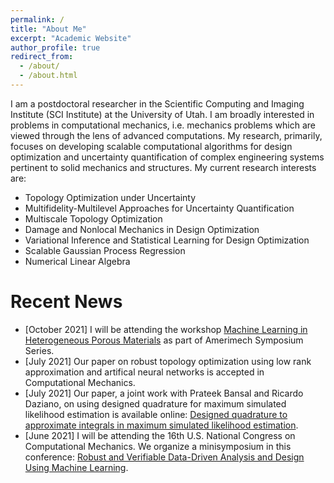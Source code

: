 ```yaml
---
permalink: /
title: "About Me"
excerpt: "Academic Website"
author_profile: true
redirect_from: 
  - /about/
  - /about.html
---
```

I am a postdoctoral researcher in the Scientific Computing and Imaging Institute (SCI Institute) at the University of Utah. I am broadly interested in problems in computational mechanics, i.e. mechanics problems which are viewed through the lens of advanced computations. My research, primarily, focuses on developing scalable computational algorithms for design optimization and uncertainty quantification of complex engineering systems pertinent to solid mechanics and structures. My current research interests are:

* Topology Optimization under Uncertainty
* Multifidelity-Multilevel Approaches for Uncertainty Quantification 
* Multiscale Topology Optimization
* Damage and Nonlocal Mechanics in Design Optimization
* Variational Inference and Statistical Learning for Design Optimization
* Scalable Gaussian Process Regression
* Numerical Linear Algebra 

Recent News
=========
- [October 2021] I will be attending the workshop [Machine Learning in Heterogeneous Porous Materials](https://amerimech.mech.utah.edu/) as part of Amerimech Symposium Series.
- [July 2021] Our paper on robust topology optimization using low rank approximation and artifical neural networks is accepted in Computational Mechanics. 
- [July 2021] Our paper, a joint work with Prateek Bansal and Ricardo Daziano, on using designed quadrature for maximum simulated likelihood estimation is available online: [Designed quadrature to approximate integrals in maximum simulated likelihood estimation](https://academic.oup.com/ectj/advance-article/doi/10.1093/ectj/utab023/6325166?guestAccessKey=e6e5e70a-5aac-4b0c-96d0-69275fc9c067).
- [June 2021] I will be attending the 16th U.S. National Congress on Computational Mechanics. We organize a minisymposium in this conference: [Robust and Verifiable Data-Driven Analysis and Design Using Machine Learning](http://16.usnccm.org/MS_322).
